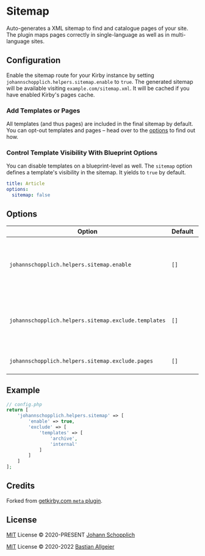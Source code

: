 # Sitemap

Auto-generates a XML sitemap to find and catalogue pages of your site. The plugin maps pages correctly in single-language as well as in multi-language sites.

## Configuration

Enable the sitemap route for your Kirby instance by setting `johannschopplich.helpers.sitemap.enable` to `true`. The generated sitemap will be available visiting `example.com/sitemap.xml`. It will be cached if you have enabled Kirby's pages cache.

### Add Templates or Pages

All templates (and thus pages) are included in the final sitemap by default. You can opt-out templates and pages – head over to the [options](#options) to find out how.

### Control Template Visibility With Blueprint Options

You can disable templates on a blueprint-level as well. The `sitemap` option defines a template's visibility in the sitemap. It yields to `true` by default.

```yaml
title: Article
options:
  sitemap: false
```

## Options

| Option                                               | Default | Values | Description                                                   |
| ---------------------------------------------------- | ------- | ------ | ------------------------------------------------------------- |
| `johannschopplich.helpers.sitemap.enable`            | `[]`    | array  | List of template names to include in the generated sitemap.   |
| `johannschopplich.helpers.sitemap.exclude.templates` | `[]`    | array  | List of template names to exclude from the generated sitemap. |
| `johannschopplich.helpers.sitemap.exclude.pages`     | `[]`    | array  | List of page ids to exclude.                                  |

## Example

```php
// config.php
return [
    'johannschopplich.helpers.sitemap' => [
        'enable' => true,
        'exclude' => [
            'templates' => [
                'archive',
                'internal'
            ]
        ]
    ]
];
```

## Credits

Forked from [getkirby.com `meta` plugin](https://github.com/getkirby/getkirby.com/tree/master/site/plugins/meta).

## License

[MIT](../LICENSE) License © 2020-PRESENT [Johann Schopplich](https://github.com/johannschopplich)

[MIT](../LICENSE) License © 2020-2022 [Bastian Allgeier](https://github.com/getkirby)
